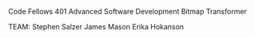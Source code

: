 Code Fellows 401 Advanced Software Development
Bitmap Transformer

TEAM:
Stephen Salzer
James Mason
Erika Hokanson
